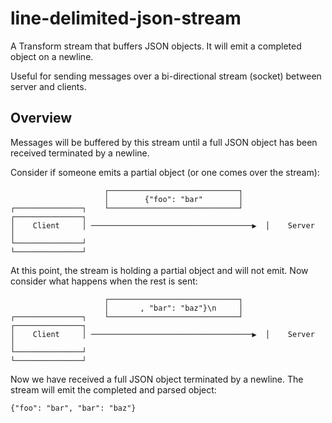 # line-delimited-json-stream

A Transform stream that buffers JSON objects. It will emit a completed object on a newline.

Useful for sending messages over a bi-directional stream (socket) between server and clients.

## Overview

Messages will be buffered by this stream until a full JSON object has been received terminated by a newline.

Consider if someone emits a partial object (or one comes over the stream):

```
                     ┌─────────────────────────────┐
                     │        {"foo": "bar"        │
┌───────────────┐    └─────────────────────────────┘     ┌───────────────┐
│    Client     │ ────────────────────────────────────▶  │    Server     │
└───────────────┘                                        └───────────────┘
```

At this point, the stream is holding a partial object and will not emit.
Now consider what happens when the rest is sent:

```
                     ┌─────────────────────────────┐
                     │       , "bar": "baz"}\n     │
┌───────────────┐    └─────────────────────────────┘     ┌───────────────┐
│    Client     │ ────────────────────────────────────▶  │    Server     │
└───────────────┘                                        └───────────────┘
```

Now we have received a full JSON object terminated by a newline.
The stream will emit the completed and parsed object:

`{"foo": "bar", "bar": "baz"}`
